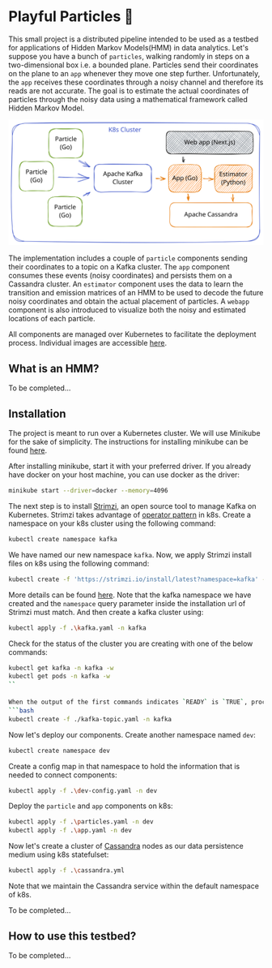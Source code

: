 # Playful Particles 👻

This small project is a distributed pipeline intended to be used as a testbed for applications of Hidden Markov Models(HMM) in data analytics. Let's suppose you have a bunch of `particles`, walking randomly in steps on a two-dimensional box i.e. a bounded plane. Particles send their coordinates on the plane to an `app` whenever they move one step further. Unfortunately, the `app` receives these coordinates through a noisy channel and therefore its reads are not accurate. The goal is to estimate the actual coordinates of particles through the noisy data using a mathematical framework called Hidden Markov Model.  

![Arch](./arch.svg "The layout of the testbed")

The implementation includes a couple of `particle` components sending their coordinates to a topic on a Kafka cluster. The `app` component consumes these events (noisy coordinates) and persists them on a Cassandra cluster. An `estimator` component uses the data to learn the transition and emission matrices of an HMM to be used to decode the future noisy coordinates and obtain the actual placement of particles. A `webapp` component is also introduced to visualize both the noisy and estimated locations of each particle. 

All components are managed over Kubernetes to facilitate the deployment process. Individual images are accessible [here](https://hub.docker.com/u/rapour).

## What is an HMM?

To be completed...


## Installation

The project is meant to run over a Kubernetes cluster. We will use Minikube for the sake of simplicity. The instructions for installing minikube can be found [here](https://minikube.sigs.k8s.io/docs/start/).

After installing minikube, start it with your preferred driver. If you already have docker on your host machine, you can use docker as the driver:
```bash
minikube start --driver=docker --memory=4096
```

The next step is to install [Strimzi](https://strimzi.io/), an open source tool to manage Kafka on Kubernetes. Strimzi takes advantage of [operator pattern](https://kubernetes.io/docs/concepts/extend-kubernetes/operator/) in k8s. Create a namespace on your k8s cluster using the following command:
```bash
kubectl create namespace kafka
```
We have named our new namespace `kafka`. Now, we apply Strimzi install files on k8s using the following command:
```bash
kubectl create -f 'https://strimzi.io/install/latest?namespace=kafka' -n kafka
```

More details can be found [here](https://strimzi.io/quickstarts/). Note that the kafka namespace we have created and the `namespace` query parameter inside the installation url of Strimzi must match. And then create a kafka cluster using:

```bash
kubectl apply -f .\kafka.yaml -n kafka
```

Check for the status of the cluster you are creating with one of the below commands:
```bash
kubectl get kafka -n kafka -w
kubectl get pods -n kafka -w
``

When the output of the first commands indicates `READY` is `TRUE`, proceed with making a kafka topic:
```bash
kubectl create -f ./kafka-topic.yaml -n kafka
```

Now let's deploy our components. Create another namespace named `dev`:
```bash
kubectl create namespace dev
```
Create a config map in that namespace to hold the information that is needed to connect components:
```bash
kubectl apply -f .\dev-config.yaml -n dev
```
Deploy the `particle` and `app` components on k8s:
```bash
kubectl apply -f .\particles.yaml -n dev
kubectl apply -f .\app.yaml -n dev
```

Now let's create a cluster of [Cassandra](https://cassandra.apache.org/_/index.html) nodes as our data persistence medium using k8s statefulset:
```bash
kubectl apply -f .\cassandra.yml
```

Note that we maintain the Cassandra service within the default namespace of k8s. 

To be completed...

## How to use this testbed?

To be completed...
